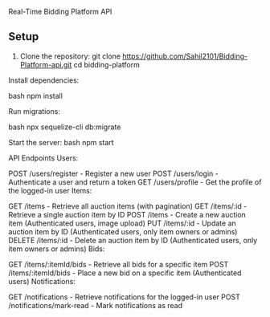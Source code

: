  Real-Time Bidding Platform API

## Setup

1. Clone the repository: git clone https://github.com/Sahil2101/Bidding-Platform-api.git
cd bidding-platform

Install dependencies:

bash
npm install



Run migrations:

bash
npx sequelize-cli db:migrate

Start the server:
bash
npm start

API Endpoints
Users:

POST /users/register - Register a new user
POST /users/login - Authenticate a user and return a token
GET /users/profile - Get the profile of the logged-in user
Items:

GET /items - Retrieve all auction items (with pagination)
GET /items/:id - Retrieve a single auction item by ID
POST /items - Create a new auction item (Authenticated users, image upload)
PUT /items/:id - Update an auction item by ID (Authenticated users, only item owners or admins)
DELETE /items/:id - Delete an auction item by ID (Authenticated users, only item owners or admins)
Bids:

GET /items/:itemId/bids - Retrieve all bids for a specific item
POST /items/:itemId/bids - Place a new bid on a specific item (Authenticated users)
Notifications:

GET /notifications - Retrieve notifications for the logged-in user
POST /notifications/mark-read - Mark notifications as read
